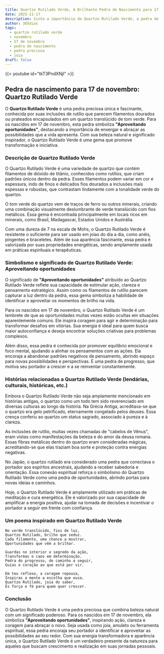 ```yaml
---
title: Quartzo Rutilado Verde, A Brilhante Pedra de Nascimento para 17 de novembro
date: 2025-11-17
description: Sinta a importância de Quartzo Rutilado Verde, a pedra de nascimento de 17 de novembro que simboliza Aproveitando oportunidades. Deixe que sua beleza e significado iluminem seu dia.
author: 365dias
tags:
  - quartzo rutilado verde
  - novembro
  - 17 de novembro
  - pedra de nascimento
  - pedra preciosa
  - joia
draft: false
---
```


{{< youtube id="tkT3PndXNjI" >}}

## Pedra de nascimento para 17 de novembro: Quartzo Rutilado Verde

O **Quartzo Rutilado Verde** é uma pedra preciosa única e fascinante, conhecida por suas inclusões de rutílio que parecem filamentos dourados ou prateados encapsulados em um quartzo translúcido de tom verde. Para os nascidos em 17 de novembro, esta pedra simboliza **"Aproveitando oportunidades"**, destacando a importância de enxergar e abraçar as possibilidades que a vida apresenta. Com sua beleza natural e significado inspirador, o Quartzo Rutilado Verde é uma gema que promove transformação e iniciativa.

### Descrição de Quartzo Rutilado Verde

O Quartzo Rutilado Verde é uma variedade de quartzo que contém filamentos de dióxido de titânio, conhecidos como rutílios, que criam padrões únicos dentro da pedra. Esses filamentos podem variar em cor e espessura, indo de finos e delicados fios dourados a inclusões mais espessas e robustas, que contrastam lindamente com a tonalidade verde do quartzo.

O tom verde do quartzo vem de traços de ferro ou outros minerais, criando uma combinação visualmente deslumbrante de verde translúcido com fios metálicos. Essa gema é encontrada principalmente em locais ricos em minerais, como Brasil, Madagascar, Estados Unidos e Austrália.

Com uma dureza de 7 na escala de Mohs, o Quartzo Rutilado Verde é resistente o suficiente para ser usado em joias do dia a dia, como anéis, pingentes e braceletes. Além de sua aparência fascinante, essa pedra é valorizada por suas propriedades energéticas, sendo amplamente usada em práticas espirituais e terapêuticas.

### Simbolismo e significado de Quartzo Rutilado Verde: Aproveitando oportunidades

O significado de **"Aproveitando oportunidades"** atribuído ao Quartzo Rutilado Verde reflete sua capacidade de estimular ação, clareza e pensamento estratégico. Assim como os filamentos de rutílio parecem capturar a luz dentro da pedra, essa gema simboliza a habilidade de identificar e aproveitar os momentos de brilho na vida.

Para os nascidos em 17 de novembro, o Quartzo Rutilado Verde é um lembrete de que as oportunidades muitas vezes estão ocultas em situações aparentemente comuns. Ele inspira coragem para agir e determinação para transformar desafios em vitórias. Sua energia é ideal para quem busca maior autoconfiança e deseja encontrar soluções criativas para problemas complexos.

Além disso, essa pedra é conhecida por promover equilíbrio emocional e foco mental, ajudando a alinhar os pensamentos com as ações. Ela encoraja a abandonar padrões negativos de pensamento, abrindo espaço para novas possibilidades e perspectivas. É uma pedra de progresso, que motiva seu portador a crescer e a se reinventar constantemente.

### Histórias relacionadas a Quartzo Rutilado Verde (lendárias, culturais, históricas, etc.)

Embora o Quartzo Rutilado Verde não seja amplamente mencionado em histórias antigas, o quartzo como um todo tem sido reverenciado em diversas culturas ao longo da história. Na Grécia Antiga, acreditava-se que o quartzo era gelo petrificado, eternamente congelado pelos deuses. Essa crença conferiu ao quartzo um status sagrado, associado à pureza e à clareza.

As inclusões de rutílio, muitas vezes chamadas de "cabelos de Vênus", eram vistas como manifestações da beleza e do amor da deusa romana. Essas fibras metálicas dentro do quartzo eram consideradas mágicas, acreditando-se que elas traziam boa sorte e proteção contra energias negativas.

No Japão, o quartzo rutilado era considerado uma pedra que conectava o portador aos espíritos ancestrais, ajudando a receber sabedoria e orientação. Essa conexão espiritual reforça o simbolismo do Quartzo Rutilado Verde como uma pedra de oportunidades, abrindo portas para novas ideias e caminhos.

Hoje, o Quartzo Rutilado Verde é amplamente utilizado em práticas de meditação e cura energética. Ele é valorizado por sua capacidade de amplificar a energia positiva, ajudar na tomada de decisões e incentivar o portador a seguir em frente com confiança.

### Um poema inspirado em Quartzo Rutilado Verde

```
No verde translúcido, fios de luz,  
Quartzo Rutilado, brilho que seduz.  
Cada filamento, uma chance a mostrar,  
Oportunidades que vêm a brilhar.  

Guardas no interior o segredo da ação,  
Transformas o caos em determinação.  
Pedra do progresso, do caminho a seguir,  
Guias o coração ao que está por vir.  

Em teu reflexo, a coragem repousa,  
Inspiras a mente a escolha que ousa.  
Quartzo Rutilado, joia do saber,  
És força e fé para quem quer crescer.
```

### Conclusão

O Quartzo Rutilado Verde é uma pedra preciosa que combina beleza natural com um significado poderoso. Para os nascidos em 17 de novembro, ela simboliza **"Aproveitando oportunidades"**, inspirando ação, clareza e coragem para abraçar o novo. Seja usada como joia, amuleto ou ferramenta espiritual, essa pedra encoraja seu portador a identificar e aproveitar as possibilidades ao seu redor. Com sua energia transformadora e aparência única, o Quartzo Rutilado Verde é um verdadeiro presente da natureza para aqueles que buscam crescimento e realização em suas jornadas pessoais.